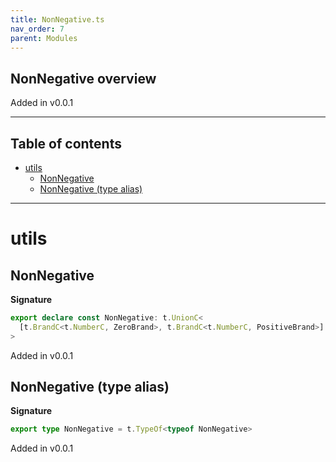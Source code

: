 ```yaml
---
title: NonNegative.ts
nav_order: 7
parent: Modules
---
```


## NonNegative overview

Added in v0.0.1

---

<h2 class="text-delta">Table of contents</h2>

- [utils](#utils)
  - [NonNegative](#nonnegative)
  - [NonNegative (type alias)](#nonnegative-type-alias)

---

# utils

## NonNegative

**Signature**

```ts
export declare const NonNegative: t.UnionC<
  [t.BrandC<t.NumberC, ZeroBrand>, t.BrandC<t.NumberC, PositiveBrand>]
>
```

Added in v0.0.1

## NonNegative (type alias)

**Signature**

```ts
export type NonNegative = t.TypeOf<typeof NonNegative>
```

Added in v0.0.1
